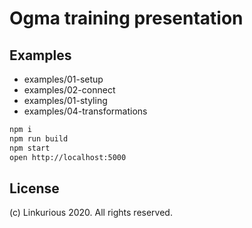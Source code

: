 # Ogma training presentation

## Examples

 - examples/01-setup
 - examples/02-connect
 - examples/01-styling
 - examples/04-transformations

```sh
npm i
npm run build
npm start
open http://localhost:5000
```

## License

(c) Linkurious 2020. All rights reserved.
